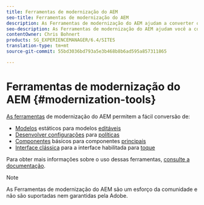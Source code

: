 ```yaml
---
title: Ferramentas de modernização do AEM
seo-title: Ferramentas de modernização do AEM
description: As Ferramentas de modernização do AEM ajudam a converter os recursos herdados do AEM para a tecnologia mais recente
seo-description: As Ferramentas de modernização do AEM ajudam você a converter facilmente seus recursos herdados do AEM para a tecnologia mais recente
contentOwner: Chris Bohnert
products: SG_EXPERIENCEMANAGER/6.4/SITES
translation-type: tm+mt
source-git-commit: 55bd3036bd793a5e3b468b8b6ad595a857311865

---
```



# Ferramentas de modernização do AEM {#modernization-tools}

[As ferramentas](http://opensource.adobe.com/aem-modernize-tools/) de modernização do AEM permitem a fácil conversão de:

* [Modelos](page-templates-static.md) estáticos para modelos [editáveis](page-templates-editable.md)
* [Desenvolver configurações](page-templates-static.md) para [políticas](page-templates-editable.md)
* [Componentes](/help/sites-authoring/default-components-foundation.md) básicos para componentes [principais](https://docs.adobe.com/content/help/en/experience-manager-core-components/using/introduction.html)
* [Interface clássica](website.md) para a interface habilitada para [toque](touch-ui-concepts.md)

Para obter mais informações sobre o uso dessas ferramentas, [consulte a documentação](http://opensource.adobe.com/aem-modernize-tools/).

>[!NOTE]
>
>As Ferramentas de modernização do AEM são um esforço da comunidade e não são suportadas nem garantidas pela Adobe.